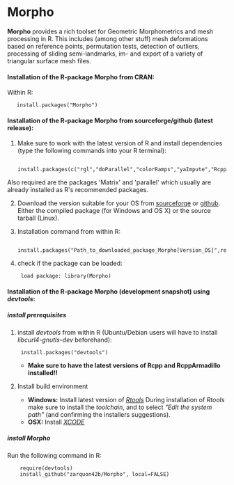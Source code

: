 Morpho
======
__Morpho__ provides a rich toolset for Geometric Morphometrics and mesh processing in R. This includes (among other stuff) mesh deformations based on reference points, permutation tests, detection of outliers, processing of sliding semi-landmarks, im- and export of a variety of triangular surface mesh files.


#### Installation of the R-package Morpho from CRAN: ####

Within R:
       
       install.packages("Morpho")


#### Installation of the R-package Morpho from sourceforge/github (latest release): ####
1. Make sure to work with the latest version of R and install dependencies (type the following commands into your R terminal): 
     
            
        install.packages(c("rgl","doParallel","colorRamps","yaImpute","RcppArmadillo"))


  Also required are the packages 'Matrix' and 'parallel' which usually are already installed as R's recommended packages.


2. Download the version suitable for your OS from [sourceforge](https://sourceforge.net/projects/morpho-rpackage/) or [github](https://github.com/zarquon42b/Morpho/releases). Either the compiled package (for Windows and OS X) or the source tarball (Linux).

3. Installation command from within R: 
   
        install.packages("Path_to_downloaded_package_Morpho[Version_OS]",repos=NULL)

4. check if the package can be loaded:
        
        load package: library(Morpho)

#### Installation of the R-package Morpho (development snapshot) using *devtools*: ####
##### install prerequisites #####

1. install *devtools* from within R (Ubuntu/Debian users will have to install *libcurl4-gnutls-dev* beforehand):

        install.packages("devtools")

    * **Make sure to have the latest versions of Rcpp and RcppArmadillo installed!!**

2. Install build environment
    * **Windows:** Install latest version of *[Rtools](http://cran.r-project.org/bin/windows/Rtools)*
During installation of *Rtools* make sure to install the *toolchain*, and to select *"Edit the system path"* (and confirming the installers suggestions).
    * **OSX:** Install *[XCODE](https://developer.apple.com/xcode/)*

##### install Morpho #####

Run the following command in R:
        
        require(devtools)
        install_github("zarquon42b/Morpho", local=FALSE)


